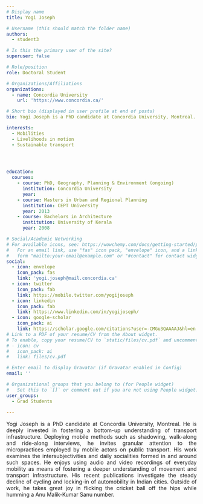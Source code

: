 ```yaml
---
# Display name
title: Yogi Joseph

# Username (this should match the folder name)
authors:
  - student3

# Is this the primary user of the site?
superuser: false

# Role/position
role: Doctoral Student

# Organizations/Affiliations
organizations:
  - name: Concordia University
    url: 'https://www.concordia.ca/'

# Short bio (displayed in user profile at end of posts)
bio: Yogi Joseph is a PhD candidate at Concordia University, Montreal. He is deeply invested in fostering a bottom-up understanding of transport infrastructure.

interests:
  - Mobilities
  - Livelihoods in motion
  - Sustainable transport


  

education:
  courses:
    - course: PhD, Geography, Planning & Environment (ongoing)
      institution: Concordia University
      year: 
    - course: Masters in Urban and Regional Planning
      institution: CEPT University
      year: 2013
    - course: Bachelors in Architecture
      institution: University of Kerala
      year: 2008

# Social/Academic Networking
# For available icons, see: https://wowchemy.com/docs/getting-started/page-builder/#icons
#   For an email link, use "fas" icon pack, "envelope" icon, and a link in the
#   form "mailto:your-email@example.com" or "#contact" for contact widget.
social:
  - icon: envelope
    icon_pack: fas
    link: 'yogi.joseph@mail.concordia.ca'
  - icon: twitter
    icon_pack: fab
    link: https://mobile.twitter.com/yogijoseph
  - icon: linkedin
    icon_pack: fab
    link: https://www.linkedin.com/in/yogijoseph/
  - icon: google-scholar
    icon_pack: ai
    link: https://scholar.google.com/citations?user=-CMGu3QAAAAJ&hl=en
# Link to a PDF of your resume/CV from the About widget.
# To enable, copy your resume/CV to `static/files/cv.pdf` and uncomment the lines below.
# - icon: cv
#   icon_pack: ai
#   link: files/cv.pdf

# Enter email to display Gravatar (if Gravatar enabled in Config)
email: ''

# Organizational groups that you belong to (for People widget)
#   Set this to `[]` or comment out if you are not using People widget.
user_groups:
  - Grad Students
 
---
```


<p align="justify">Yogi Joseph is a PhD candidate at Concordia University, Montreal. He is deeply invested in fostering a bottom-up understanding of transport infrastructure. Deploying mobile methods such as shadowing, walk-along and ride-along interviews, he invites granular attention to the micropractices employed by mobile actors on public transport. His work examines the intersubjectivities and daily socialities formed in and around such spaces. He enjoys using audio and video recordings of everyday mobility as means of fostering a deeper understanding of movement and transport infrastructure. His recent publications investigate the steady decline of cycling and locking-in of automobility in Indian cities. Outside of work, he takes great joy in flicking the cricket ball off the hips while humming a Anu Malik-Kumar Sanu number.</p>